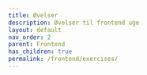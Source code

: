 ```yaml
---
title: Øvelser
description: Øvelser til frontend uge
layout: default
nav_order: 2
parent: Frontend
has_children: true
permalink: /frontend/exercises/
---
```



